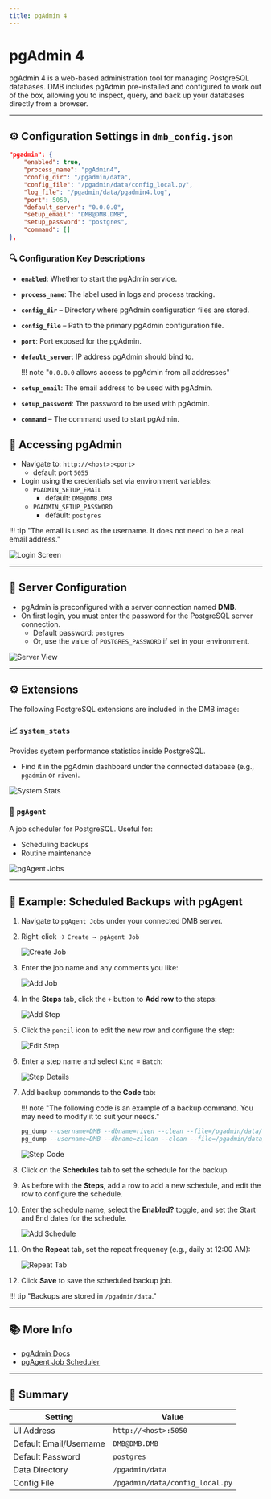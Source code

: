 ```yaml
---
title: pgAdmin 4
---
```


# pgAdmin 4

pgAdmin 4 is a web-based administration tool for managing PostgreSQL databases. DMB includes pgAdmin pre-installed and configured to work out of the box, allowing you to inspect, query, and back up your databases directly from a browser.

---

## ⚙️ Configuration Settings in `dmb_config.json`
```json
"pgadmin": {
    "enabled": true,
    "process_name": "pgAdmin4",
    "config_dir": "/pgadmin/data",
    "config_file": "/pgadmin/data/config_local.py",
    "log_file": "/pgadmin/data/pgadmin4.log",
    "port": 5050,
    "default_server": "0.0.0.0",
    "setup_email": "DMB@DMB.DMB",
    "setup_password": "postgres",
    "command": []
},
```    

### 🔍 Configuration Key Descriptions
- **`enabled`**: Whether to start the pgAdmin service.
- **`process_name`**: The label used in logs and process tracking.
- **`config_dir`** – Directory where pgAdmin configuration files are stored.
- **`config_file`** – Path to the primary pgAdmin configuration file.
- **`port`**: Port exposed for the pgAdmin.
- **`default_server`**: IP address pgAdmin should bind to. 

    !!! note "`0.0.0.0` allows access to pgAdmin from all addresses"

- **`setup_email`**: The email address to be used with pgAdmin.
- **`setup_password`**: The password to be used with pgAdmin. 
- **`command`** – The command used to start pgAdmin.

## 🚪 Accessing pgAdmin
- Navigate to: `http://<host>:<port>` 
    - default port `5055`
- Login using the credentials set via environment variables:
  - `PGADMIN_SETUP_EMAIL` 
    - default: `DMB@DMB.DMB`
  - `PGADMIN_SETUP_PASSWORD` 
    - default: `postgres`

!!! tip "The email is used as the username. It does not need to be a real email address."

![Login Screen](../assets/images/pgadmin/pgadmin-login.png)

---

## 🔐 Server Configuration
- pgAdmin is preconfigured with a server connection named **DMB**.
- On first login, you must enter the password for the PostgreSQL server connection.
  - Default password: `postgres`
  - Or, use the value of `POSTGRES_PASSWORD` if set in your environment.

![Server View](../assets/images/pgadmin/pgadmin-server-view.png)

---

## ⚙️ Extensions
The following PostgreSQL extensions are included in the DMB image:

### 📈 `system_stats`
Provides system performance statistics inside PostgreSQL.
- Find it in the pgAdmin dashboard under the connected database (e.g., `pgadmin` or `riven`).

![System Stats](../assets/images/pgadmin/pgadmin-system-stats.png)

### 📅 `pgAgent`
A job scheduler for PostgreSQL. Useful for:
- Scheduling backups
- Routine maintenance

![pgAgent Jobs](../assets/images/pgadmin/pgadmin-pgagent-jobs.png)

---

## 💾 Example: Scheduled Backups with pgAgent

1. Navigate to `pgAgent Jobs` under your connected DMB server.
2. Right-click → `Create → pgAgent Job`

    ![Create Job](../assets/images/pgadmin/pgadmin-create-job.png)

3. Enter the job name and any comments you like:

    ![Add Job](../assets/images/pgadmin/pgadmin-add-job.png)

4. In the **Steps** tab, click the `+` button to **Add row** to the steps:

    ![Add Step](../assets/images/pgadmin/pgadmin-add-step.png)

5. Click the `pencil` icon to edit the new row and configure the step:

    ![Edit Step](../assets/images/pgadmin/pgadmin-edit-step.png)

6. Enter a step name and select `Kind` = `Batch`:

    ![Step Details](../assets/images/pgadmin/pgadmin-step-details.png)

7. Add backup commands to the **Code** tab:

    !!! note "The following code is an example of a backup command. You may need to modify it to suit your needs."

    ```sql
    pg_dump --username=DMB --dbname=riven --clean --file=/pgadmin/data/riven_backup-`date +%Y-%m-%d-%H-%M-%S`.sql
    pg_dump --username=DMB --dbname=zilean --clean --file=/pgadmin/data/zilean_backup-`date +%Y-%m-%d-%H-%M-%S`.sql
    ```

    ![Step Code](../assets/images/pgadmin/pgadmin-backup-step-code.png)

8. Click on the **Schedules** tab to set the schedule for the backup.

9. As before with the **Steps**, add a row to add a new schedule, and edit the row to configure the schedule.

10. Enter the schedule name, select the **Enabled?** toggle, and set the Start and End dates for the schedule.

    ![Add Schedule](../assets/images/pgadmin/pgadmin-schedule-add.png)

11. On the **Repeat** tab, set the repeat frequency (e.g., daily at 12:00 AM):

    ![Repeat Tab](../assets/images/pgadmin/pgadmin-schedule-repeat.png)

12. Click **Save** to save the scheduled backup job.

!!! tip "Backups are stored in `/pgadmin/data`."

---

## 📚 More Info
- [pgAdmin Docs](https://www.pgadmin.org/docs/pgadmin4/latest/index.html)
- [pgAgent Job Scheduler](https://www.pgadmin.org/docs/pgadmin4/development/pgagent_jobs.html)

---

## 🧠 Summary
| Setting                | Value                |
|------------------------|----------------------|
| UI Address             | `http://<host>:5050` |
| Default Email/Username| `DMB@DMB.DMB`         |
| Default Password       | `postgres`           |
| Data Directory         | `/pgadmin/data`      |
| Config File            | `/pgadmin/data/config_local.py` |
